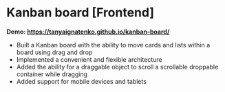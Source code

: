 # Kanban board [Frontend]

**Demo: https://tanyaignatenko.github.io/kanban-board/**

- Built a Kanban board with the ability to move cards and lists within a board using drag and drop
- Implemented a convenient and flexible architecture
- Added the ability for a draggable object to scroll a scrollable droppable container while dragging
- Added support for mobile devices and tablets
